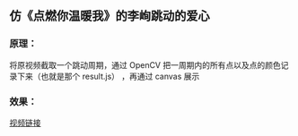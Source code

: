 ## 仿《点燃你温暖我》的李峋跳动的爱心

### 原理：
将原视频截取一个跳动周期，通过 OpenCV 把一周期内的所有点以及点的颜色记录下来（也就是那个 result.js） ，再通过 canvas 展示

### 效果：

<a href="https://github.com/lwenxu/loveheart/issues/1">视频链接</a>
